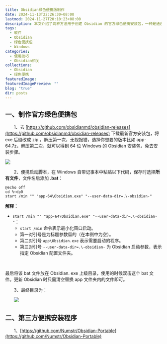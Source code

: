 ```yaml
---
title: Obsidian绿色便携版制作
date: 2024-11-13T22:26:30+08:00
lastmod: 2024-11-27T20:10:23+08:00
description: 本文介绍了两种方法用于创建 Obsidian 的官方绿色便携安装包，一种是通过修改官方安装包及创建启动脚本，另一种是使用第三方工具实现便携。
tags:
  - 软件
  - Obsidian
  - 绿色便携包
  - Windows
categories:
  - 使用技巧
  - Obsidian相关
collections:
  - Obsidian
  - 绿色便携
featuredImage: 
featuredImagePreview: ""
blog: "true"
dir: posts
---
```


## 一、制作官方绿色便携包

‌‌‌‌　　1、去 [https://github.com/obsidianmd/obsidian-releases](https://github.com/obsidianmd/obsidian-releases) 下载最新官方安装包，将 exe 后缀改成 zip ，解压第一次，无视报错，选择你想要的版本比如 app-64.7z，解压第二次，就可以得到 64 位 Windows 的 Obsidian 安装包，免去安装步骤。

![](attachments/9e0e4249c014a7a18077eaee7daaf21d66fa45c8.png)

‌‌‌‌　　2、便携启动脚本，在 Windows 自带记事本中粘贴以下代码，保存时选择**所有文件**，文件名后添加 **.bat**：

```shell
@echo off
cd %~dp0
start /min "" "app-64\Obsidian.exe" "--user-data-dir=.\-obsidian-"
```

**解释：**
- `start /min "" "app-64\Obsidian.exe" "--user-data-dir=.\-obsidian-"`：
    - `start /min` 命令表示最小化窗口启动。
    - 第一对引号是为标题参数留的（在本例中为空）。
    - 第二对引号 `app\Obsidian.exe` 表示需要启动的程序。
    - 第三对引号 `--user-data-dir=.\-obsidian-` 为 Obsidian 启动参数，表示指定 Obsidian 配置文件夹。

‌‌‌

最后将该 bat 文件放在 Obsidian. exe 上级目录，使用的时候双击这个 bat 文件。更新 Obsidian 时只需清空替换 app 文件夹内的文件即可。

‌‌‌‌　　3、最终目录为：

‌‌‌‌　　![](attachments/29d4295436a1c776881f45002af5fe0c_MD5.png)

## 二、第三方便携安装程序

‌‌‌‌　　1、[https://github.com/Numstr/Obsidian-Portable](https://github.com/Numstr/Obsidian-Portable)

‌‌‌‌　　
